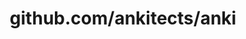 ---
layout: post
title: github.com/ankitects/anki
categories: link
tags: [انگلیسی, برنامه‌نویسی]
---